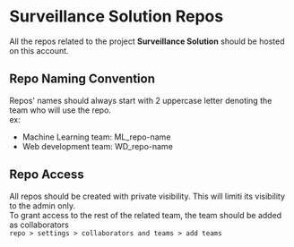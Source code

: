 # Surveillance Solution Repos
All the repos related to the project **Surveillance Solution** should be hosted on this account.

## Repo Naming Convention
Repos' names should always start with 2 uppercase letter denoting the team who will use the repo.  
ex:
- Machine Learning team: ML_repo-name
- Web development team: WD_repo-name

## Repo Access
All repos should be created with private visibility. This will limiti its visibility to the admin only.  
To grant access to the rest of the related team, the team should be added as collaborators  
`repo > settings > collaborators and teams > add teams`  
